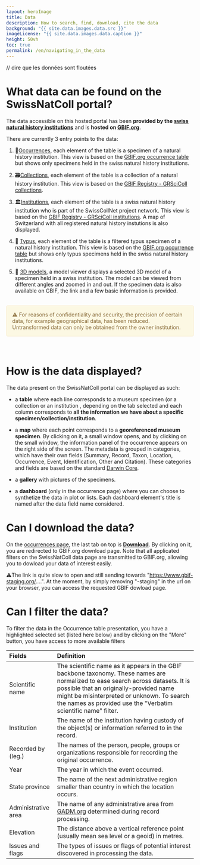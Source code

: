 ```yaml
---
layout: heroImage
title: Data
description: How to search, find, download, cite the data
background: "{{ site.data.images.data.src }}"
imageLicense: "{{ site.data.images.data.caption }}"
height: 50vh
toc: true
permalink: /en/navigating_in_the_data
---
```


// dire que les données sont floutées

# What data can be found on the SwissNatColl portal?
The data accessible on this hosted portal has been **provided by the [swiss natural history institutions](/institution/search)** and is **hosted on [GBIF.org](https://www.gbif.org/)**.

There are currently 3 entry points to the data:
1. 📍[Occurrences](/occurrence/search), each element of the table is a specimen of a natural history institution. This view is based on the [GBIF.org occurrence table](https://www.gbif.org/occurrence/search?occurrence_status=present&q=) but shows only specimens held in the swiss natural history institutions.

2. 🗃️[Collections](/collection/search), each element of the table is a collection of a natural history institution. This view is based on the [GBIF Registry - GRSciColl collections](https://registry.gbif.org/collection/search).

3. 🏛️[Institutions](/institution/search), each element of the table is a swiss natural history institution who is part of the SwissCollNet project network. This view is based on the [GBIF Registry - GRSciColl institutions](https://registry.gbif.org/institution/search). A map of Switzerland with all registered natural history instutions is also displayed.

4. 🔖 [Typus](/occurrence/search?typeStatus=TYPE&typeStatus=TYPE_SPECIES&typeStatus=TYPE_GENUS&typeStatus=ALLOLECTOTYPE&typeStatus=ALLONEOTYPE&typeStatus=ALLOTYPE&typeStatus=COTYPE&typeStatus=EPITYPE&typeStatus=EXEPITYPE&typeStatus=EXHOLOTYPE&typeStatus=EXISOTYPE&typeStatus=EXLECTOTYPE&typeStatus=EXNEOTYPE&typeStatus=EXPARATYPE&typeStatus=EXSYNTYPE&typeStatus=EXTYPE&typeStatus=HAPANTOTYPE&typeStatus=HOLOTYPE&typeStatus=ICONOTYPE&typeStatus=ISOLECTOTYPE&typeStatus=ISOPARATYPE&typeStatus=ISONEOTYPE&typeStatus=ISOSYNTYPE&typeStatus=ISOTYPE&typeStatus=LECTOTYPE&typeStatus=NEOTYPE&typeStatus=PARALECTOTYPE&typeStatus=PARANEOTYPE&typeStatus=PARATYPE&typeStatus=PLASTOHOLOTYPE&typeStatus=PLASTOISOTYPE&typeStatus=PLASTOLECTOTYPE&typeStatus=PLASTONEOTYPE&typeStatus=PLASTOPARATYPE&typeStatus=PLASTOSYNTYPE&typeStatus=PLASTOTYPE&typeStatus=SECONDARYTYPE&typeStatus=SUPPLEMENTARYTYPE&typeStatus=SYNTYPE&typeStatus=TOPOTYPE&typeStatus=ORIGINALMATERIAL), each element of the table is a filtered typus specimen of a natural history institution. This view is based on the [GBIF.org occurrence table](https://www.gbif.org/occurrence/search?occurrence_status=present&q=) but shows only typus specimens held in the swiss natural history institutions.

5. 🔬 [3D models](/en/threeDmodels), a model viewer displays a selected 3D model of a specimen held in a swiss institution. The model can be viewed from different angles and zoomed in and out. If the specimen data is also available on GBIF, the link and a few basic information is provided.


<br>
<div style="padding: 15px; border: 1px solid transparent; border-color: transparent; margin-bottom: 20px; border-radius: 4px; color: #8a6d3b;; background-color: #fcf8e3; border-color: #faebcc;">
⚠️ For reasons of confidentiality and security, the precision of certain data, for example geographical data, has been reduced. Untransformed data can only be obtained from the owner institution.
</div>
<br>

# How is the data displayed?
The data present on the SwissNatColl portal can be displayed as such:
- a **table** where each line corresponds to a museum specimen (or a collection or an institution , depending on the tab selected and each column corresponds to **all the information we have about a specific specimen/collection/institution**.

- a **map** where each point corresponds to a **georeferenced museum specimen**. By clicking on it, a small window opens, and by clicking on the small window, the information panel of the occurrence appears on the right side of the screen. The metadata is grouped in categories, which have their own fields (Summary, Record, Taxon, Location, Occurrence, Event, Identification, Other and Citation). These categories and fields are based on the standard [Darwin Core](https://dwc.tdwg.org/).

- a **gallery** with pictures of the specimens.

- a **dashboard** (only in the occurrence page) where you can choose to synthetize the data in plot or lists. Each dashboard element's title is named after the data field name considered.

# Can I download the data?
On the [occurrences page](/occurrence/search), the last tab on top is [**Download**](/occurrence/search?view=DOWNLOAD). By clicking on it, you are redirected to GBIF.org download page. Note that all applicated filters on the SwissNatColl data page are transmitted to GBIF.org, allowing you to dowload your data of interest easily.

⚠️The link is quite slow to open and still sending towards "https://www.gbif-staging.org/....". At the moment, by simply removing "-staging" in the url on your browser, you can access the requested GBIF dowload page.

# Can I filter the data?
To filter the data in the Occurrence table presentation, you have a highlighted selected set (listed here below) and by clicking on the "More" button, you have access to more available filters

| Fields | Definition |
| :------------- | :------------- |
| Scientific name       | The scientific name as it appears in the GBIF backbone taxonomy. These names are normalized to ease search across datasets. It is possible that an originally-provided name might be misinterpreted or unknown. To search the names as provided use the "Verbatim scientific name" filter.     |
| Institution      | The name of the institution having custody of the object(s) or information referred to in the record.     |
| Recorded by (leg.)      | The names of the person, people, groups or organizations responsible for recording the original occurrence.     |
| Year      | The year in which the event occurred.     |
| State province      | The name of the next administrative region smaller than country in which the location occurs.     |
| Administrative area      | The name of any administrative area from [GADM.org](https://gadm.org/) determined during record processing.     |
| Elevation      | The distance above a vertical reference point (usually mean sea level or a geoid) in metres.     |
| Issues and flags      | The types of issues or flags of potential interest discovered in processing the data.     |


<html lang="en">
<head>
  <meta charset="UTF-8">
  <meta name="viewport" content="width=device-width, initial-scale=1.0">
  <title>Back to Top Button</title>
  <style>
    /* Style for the Back to Top Button */
    #back-to-top {
      position: fixed;
      bottom: 40px;
      right: 120px;
      display: none;
      background-color: #fa5e97;
      color: white;
      text-align: center;
      padding: 5px;
      border-radius: 5px;
      font-size: 18px;
      cursor: pointer;
      z-index: 1000;
      width: 70px; /* Width for the rectangle */
      height: 50px; /* Height for the rectangle */
      line-height: 40px;
    }

    #back-to-top:hover {
      background-color: #fa5e97;
    }
  </style>
</head>

<body>

  <!-- Back to Top Button -->
  <a id="back-to-top" href="#" title="Back to top">Up</a>

  <script>
    // Show or hide the button when scrolling
    window.onscroll = function() {
      scrollFunction();
    };

    function scrollFunction() {
      var backToTopButton = document.getElementById("back-to-top");
      if (document.body.scrollTop > 20 || document.documentElement.scrollTop > 20) {
        backToTopButton.style.display = "block";
      } else {
        backToTopButton.style.display = "none";
      }
    }

    // Scroll to the top when the button is clicked
    document.getElementById("back-to-top").addEventListener("click", function(event) {
      event.preventDefault();
      document.body.scrollTop = 0; // For Safari
      document.documentElement.scrollTop = 0; // For Chrome, Firefox, IE, and Opera
    });
  </script>

</body>
</html>
